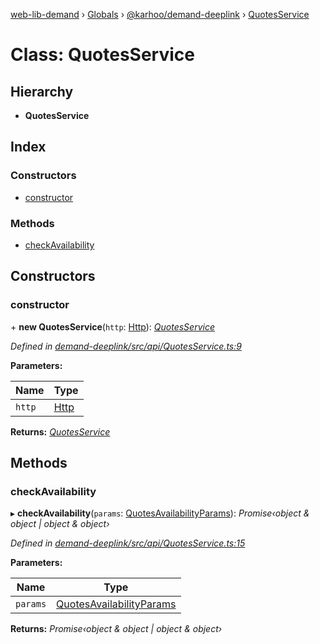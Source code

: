 [web-lib-demand](../README.md) › [Globals](../globals.md) › [@karhoo/demand-deeplink](../modules/_karhoo_demand_deeplink.md) › [QuotesService](_karhoo_demand_deeplink.quotesservice.md)

# Class: QuotesService

## Hierarchy

* **QuotesService**

## Index

### Constructors

* [constructor](_karhoo_demand_deeplink.quotesservice.md#constructor)

### Methods

* [checkAvailability](_karhoo_demand_deeplink.quotesservice.md#checkavailability)

## Constructors

###  constructor

\+ **new QuotesService**(`http`: [Http](../interfaces/_karhoo_demand_deeplink.http.md)): *[QuotesService](_karhoo_demand_deeplink.quotesservice.md)*

*Defined in [demand-deeplink/src/api/QuotesService.ts:9](https://github.com/karhoo/web-lib-demand/blob/4e5326f/packages/demand-deeplink/src/api/QuotesService.ts#L9)*

**Parameters:**

Name | Type |
------ | ------ |
`http` | [Http](../interfaces/_karhoo_demand_deeplink.http.md) |

**Returns:** *[QuotesService](_karhoo_demand_deeplink.quotesservice.md)*

## Methods

###  checkAvailability

▸ **checkAvailability**(`params`: [QuotesAvailabilityParams](../modules/_karhoo_demand_deeplink.md#quotesavailabilityparams)): *Promise‹object & object | object & object›*

*Defined in [demand-deeplink/src/api/QuotesService.ts:15](https://github.com/karhoo/web-lib-demand/blob/4e5326f/packages/demand-deeplink/src/api/QuotesService.ts#L15)*

**Parameters:**

Name | Type |
------ | ------ |
`params` | [QuotesAvailabilityParams](../modules/_karhoo_demand_deeplink.md#quotesavailabilityparams) |

**Returns:** *Promise‹object & object | object & object›*
